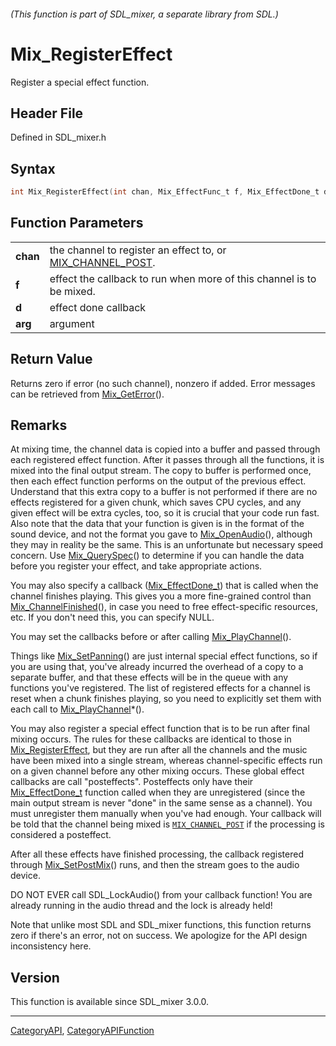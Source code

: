 ###### (This function is part of SDL_mixer, a separate library from SDL.)
# Mix_RegisterEffect

Register a special effect function.

## Header File

Defined in SDL_mixer.h

## Syntax

```c
int Mix_RegisterEffect(int chan, Mix_EffectFunc_t f, Mix_EffectDone_t d, void *arg);

```

## Function Parameters

|              |                                                                                |
| ------------ | ------------------------------------------------------------------------------ |
| **chan**     | the channel to register an effect to, or [MIX_CHANNEL_POST](MIX_CHANNEL_POST). |
| **f**        | effect the callback to run when more of this channel is to be mixed.           |
| **d**        | effect done callback                                                           |
| **arg**      | argument                                                                       |

## Return Value

Returns zero if error (no such channel), nonzero if added. Error messages
can be retrieved from [Mix_GetError](Mix_GetError)().

## Remarks

At mixing time, the channel data is copied into a buffer and passed through
each registered effect function. After it passes through all the functions,
it is mixed into the final output stream. The copy to buffer is performed
once, then each effect function performs on the output of the previous
effect. Understand that this extra copy to a buffer is not performed if
there are no effects registered for a given chunk, which saves CPU cycles,
and any given effect will be extra cycles, too, so it is crucial that your
code run fast. Also note that the data that your function is given is in
the format of the sound device, and not the format you gave to
[Mix_OpenAudio](Mix_OpenAudio)(), although they may in reality be the same.
This is an unfortunate but necessary speed concern. Use
[Mix_QuerySpec](Mix_QuerySpec)() to determine if you can handle the data
before you register your effect, and take appropriate actions.

You may also specify a callback ([Mix_EffectDone_t](Mix_EffectDone_t)) that
is called when the channel finishes playing. This gives you a more
fine-grained control than [Mix_ChannelFinished](Mix_ChannelFinished)(), in
case you need to free effect-specific resources, etc. If you don't need
this, you can specify NULL.

You may set the callbacks before or after calling
[Mix_PlayChannel](Mix_PlayChannel)().

Things like [Mix_SetPanning](Mix_SetPanning)() are just internal special
effect functions, so if you are using that, you've already incurred the
overhead of a copy to a separate buffer, and that these effects will be in
the queue with any functions you've registered. The list of registered
effects for a channel is reset when a chunk finishes playing, so you need
to explicitly set them with each call to
[Mix_PlayChannel](Mix_PlayChannel)*().

You may also register a special effect function that is to be run after
final mixing occurs. The rules for these callbacks are identical to those
in [Mix_RegisterEffect](Mix_RegisterEffect), but they are run after all the
channels and the music have been mixed into a single stream, whereas
channel-specific effects run on a given channel before any other mixing
occurs. These global effect callbacks are call "posteffects". Posteffects
only have their [Mix_EffectDone_t](Mix_EffectDone_t) function called when
they are unregistered (since the main output stream is never "done" in the
same sense as a channel). You must unregister them manually when you've had
enough. Your callback will be told that the channel being mixed is
[`MIX_CHANNEL_POST`](MIX_CHANNEL_POST) if the processing is considered a
posteffect.

After all these effects have finished processing, the callback registered
through [Mix_SetPostMix](Mix_SetPostMix)() runs, and then the stream goes
to the audio device.

DO NOT EVER call SDL_LockAudio() from your callback function! You are
already running in the audio thread and the lock is already held!

Note that unlike most SDL and SDL_mixer functions, this function returns
zero if there's an error, not on success. We apologize for the API design
inconsistency here.

## Version

This function is available since SDL_mixer 3.0.0.

----
[CategoryAPI](CategoryAPI), [CategoryAPIFunction](CategoryAPIFunction)

